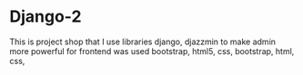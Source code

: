 # Django-2
This is project shop that I use libraries django, djazzmin  to make admin more powerful for frontend was used bootstrap, html5, css,  bootstrap, html, css, 
